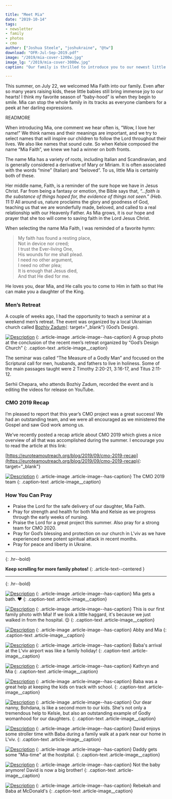 ```yaml
---

title: "Meet Mia"
date: "2019-10-14"
tags:
- newsletter
- family
- photos
- cmo
author: ["Joshua Steele", "joshukraine", "@tw"]
download: "OFR-Jul-Sep-2019.pdf"
image: "/2019/mia-cover-1200w.jpg"
image_lg: "/2019/mia-cover-3000w.jpg"
caption: "Our family is thrilled to introduce you to our newest little girl. Say hello to Mia Faith!"

---
```


This summer, on July 22, we welcomed Mia Faith into our family. Even after so many years raising kids, these little babies still bring immense joy to our hearts! I think my favorite season of “baby-hood” is when they begin to smile. Mia can stop the whole family in its tracks as everyone clambers for a peek at her darling expressions.

READMORE

When introducing Mia, one comment we hear often is, “Wow, I love her name!” We think names and their meanings are important, and we try to select names that will inspire our children to follow the Lord throughout their lives. We also like names that sound cute. So when Kelsie composed the name “Mia Faith”, we knew we had a winner on both fronts.

The name Mia has a variety of roots, including Italian and Scandinavian, and is generally considered a derivative of Mary or Miriam. It is often associated with the words “mine” (Italian) and “beloved”. To us, little Mia is certainly both of these.

Her middle name, Faith, is a reminder of the sure hope we have in Jesus Christ. Far from being a fantasy or emotion, the Bible says that, *“...faith is the substance of things hoped for, the evidence of things not seen.” (Heb. 11:1)* All around us, nature proclaims the glory and goodness of God, teaching us that we are wonderfully made, beloved, and called to a real relationship with our Heavenly Father. As Mia grows, it is our hope and prayer that she too will come to saving faith in the Lord Jesus Christ.

When selecting the name Mia Faith, I was reminded of a favorite hymn:

> My faith has found a resting place,   
> Not in device nor creed;   
> I trust the Ever-living One,   
> His wounds for me shall plead.   
> I need no other argument,   
> I need no other plea;   
> It is enough that Jesus died,   
> And that He died for me.

He loves you, dear Mia, and He calls you to come to Him in faith so that He can make you a daughter of the King.

### Men’s Retreat

A couple of weeks ago, I had the opportunity to teach a seminar at a weekend men’s retreat. The event was organized by a local Ukrainian church called [Bozhiy Zadum](https://www.facebook.com/gods.design.lviv/){: target="_blank"} (God’s Design).

[![Description](https://d21yo20tm8bmc2.cloudfront.net/2019/mens-seminar-700w.jpg)](https://d21yo20tm8bmc2.cloudfront.net/2019/mens-seminar-3000w.jpg)
{: .article-image .article-image--has-caption}
A group photo at the conclusion of the recent men’s retreat organized by “God’s Design Church”
{: .caption-text .article-image__caption}

The seminar was called “The Measure of a Godly Man” and focused on the Scriptural call for men, husbands, and fathers to live in holiness. Some of the main passages taught were 2 Timothy 2:20-21, 3:16-17, and Titus 2:11-12.

Serhii Chepara, who attends Bozhiy Zadum, recorded the event and is editing the videos for release on YouTube.

### CMO 2019 Recap

I’m pleased to report that this year’s CMO project was a great success! We had an outstanding team, and we were all encouraged as we ministered the Gospel and saw God work among us.

We’ve recently posted a recap article about CMO 2019 which gives a nice overview of all that was accomplished during the summer. I encourage you to read the article at this link:

[https://euroteamoutreach.org/blog/2019/09/cmo-2019-recap](https://euroteamoutreach.org/blog/2019/09/cmo-2019-recap){: target="_blank"}

[![Description](https://d21yo20tm8bmc2.cloudfront.net/2019/cmo-2019-team-700w.jpeg)](https://d21yo20tm8bmc2.cloudfront.net/2019/cmo-2019-team-3000w.jpeg)
{: .article-image .article-image--has-caption}
The CMO 2019 team
{: .caption-text .article-image__caption}

### How You Can Pray

* Praise the Lord for the safe delivery of our daughter, Mia Faith.
* Pray for strength and health for both Mia and Kelsie as we progress through the early weeks of nursing.
* Praise the Lord for a great project this summer. Also pray for a strong team for CMO 2020.
* Pray for God’s blessing and protection on our church in L’viv as we have experienced some potent spiritual attack in recent months.
* Pray for peace and liberty in Ukraine.

---
{: .hr--bold}

**Keep scrolling for more family photos!**
{: .article-text--centered }

---
{: .hr--bold}

[![Description](https://d21yo20tm8bmc2.cloudfront.net/2019/mama-mia-bath-towel-700w.jpg)](https://d21yo20tm8bmc2.cloudfront.net/2019/mama-mia-bath-towel-3000w.jpg)
{: .article-image .article-image--has-caption}
Mia gets a bath. ❤️
{: .caption-text .article-image__caption}

[![Description](https://d21yo20tm8bmc2.cloudfront.net/2019/first-family-photo-700w.jpg)](https://d21yo20tm8bmc2.cloudfront.net/2019/first-family-photo-3000w.jpg)
{: .article-image .article-image--has-caption}
This is our first family photo with Mia! If we look a little haggard, it's because we just walked in from the hospital. 😌
{: .caption-text .article-image__caption}

[![Description](https://d21yo20tm8bmc2.cloudfront.net/2019/abby-mia-700h.jpg)](https://d21yo20tm8bmc2.cloudfront.net/2019/abby-mia-3000h.jpg)
{: .article-image .article-image--has-caption}
Abby and Mia
{: .caption-text .article-image__caption}

[![Description](https://d21yo20tm8bmc2.cloudfront.net/2019/baba-at-airport-700w.jpg)](https://d21yo20tm8bmc2.cloudfront.net/2019/baba-at-airport-3000w.jpg)
{: .article-image .article-image--has-caption}
Baba's arrival at the L'viv airport was like a family holiday!
{: .caption-text .article-image__caption}

[![Description](https://d21yo20tm8bmc2.cloudfront.net/2019/kathryn-mia-700h.jpg)](https://d21yo20tm8bmc2.cloudfront.net/2019/kathryn-mia-3000h.jpg)
{: .article-image .article-image--has-caption}
Kathryn and Mia
{: .caption-text .article-image__caption}

[![Description](https://d21yo20tm8bmc2.cloudfront.net/2019/baba-helps-school-700w.jpg)](https://d21yo20tm8bmc2.cloudfront.net/2019/baba-helps-school-3000w.jpg)
{: .article-image .article-image--has-caption}
Baba was a great help at keeping the kids on track with school.
{: .caption-text .article-image__caption}

[![Description](https://d21yo20tm8bmc2.cloudfront.net/2019/bohdana-mia-700h.jpg)](https://d21yo20tm8bmc2.cloudfront.net/2019/bohdana-mia-3000h.jpg)
{: .article-image .article-image--has-caption}
Our dear nanny, Bohdana, is like a second mom to our kids. She's not only a tremendous help to Kelsie, but also an outstanding example of Godly womanhood for our daughters.
{: .caption-text .article-image__caption}

[![Description](https://d21yo20tm8bmc2.cloudfront.net/2019/baba-stroller-david-700h.jpg)](https://d21yo20tm8bmc2.cloudfront.net/2019/baba-stroller-david-3000h.jpg)
{: .article-image .article-image--has-caption}
David enjoys some stroller time with Baba during a family walk at a park near our home in L'viv.
{: .caption-text .article-image__caption}

[![Description](https://d21yo20tm8bmc2.cloudfront.net/2019/dad-mia-hostpital-700h.jpg)](https://d21yo20tm8bmc2.cloudfront.net/2019/dad-mia-hostpital-3000h.jpg)
{: .article-image .article-image--has-caption}
Daddy gets some "Mia-time" at the hostpital.
{: .caption-text .article-image__caption}

[![Description](https://d21yo20tm8bmc2.cloudfront.net/2019/david-holds-mia-700h.jpg)](https://d21yo20tm8bmc2.cloudfront.net/2019/david-holds-mia-3000h.jpg)
{: .article-image .article-image--has-caption}
Not the baby anymore! David is now a big brother!
{: .caption-text .article-image__caption}

[![Description](https://d21yo20tm8bmc2.cloudfront.net/2019/rebekah-baba-700w.jpg)](https://d21yo20tm8bmc2.cloudfront.net/2019/rebekah-baba-3000w.jpg)
{: .article-image .article-image--has-caption}
Rebekah and Baba at McDonald's
{: .caption-text .article-image__caption}
